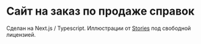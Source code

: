 # Сайт на заказ по продаже справок

Сделан на Next.js / Typescript.
Иллюстрации от [Stories](https://stories.freepik.com/) под свободной лицензией.

